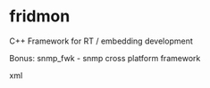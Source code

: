# fridmon
C++ Framework for RT / embedding development

Bonus:
snmp_fwk - snmp cross platform framework

xml
